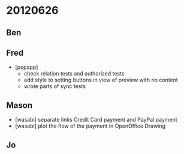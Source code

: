 # 20120626

## Ben



## Fred
- [popapp]
    - check relation tests and authorized tests
    - add style to setting buttons in view of preview with no content
    - wrote parts of sync tests



## Mason
- [wasabi] separate links Credit Card payment and PayPal payment
- [wasabi] plot the flow of the payment in OpenOffice Drawing



## Jo